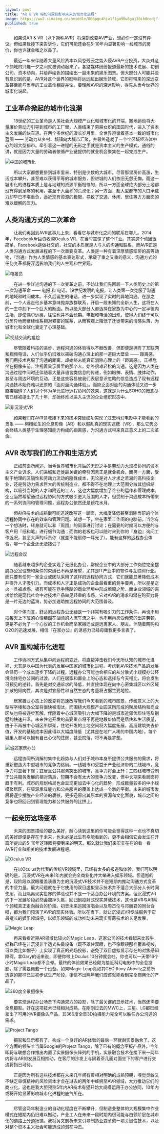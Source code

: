 ```yaml
---
layout: post
title: "AR & VR 将如何深刻影响未来的城市化进程"
image: https://ww2.sinaimg.cn/bmiddle/006pgc4hjw1f1ga90w8gaj30ib0codjf.jpg
published: true
---
```





　　如果说AR & VR（以下简称AVR）将深刻改变AV产业，想必你一定没有异议。但如果我接下来告诉你，它们可能还会在5-10年内显著影响一线城市的房价，你也许就会嗤之以鼻了。

　　最近一年来伴随着大量风险资本以风卷残云之势入侵AVR产业投资，大众对这个领域的兴趣一夕之间就被调动起来了。各路媒体纷纷报道最新的技术进展、初创公司、资本动向，并绘声绘色的描绘出一副未来的娱乐图景。但大部分人可能并没有意识到的是，AVR对这个世界的影响将远远超出娱乐领域，它即将带来的深远变革甚至能与当年的工业革命相提并论。要理解AVR的深远影响，得先从当今世界的城市化说起。

## 工业革命掀起的城市化浪潮

　　18世纪的工业革命是人类社会大规模产业化和城市化的开端，圈地运动将大量廉价劳动力引导到城市的工厂里，人类结束了男耕女织的田园时代，进入了资本主义发展的快车道。在两个多世纪的漫长岁月里，全世界遵循着基本一致的城市化蓝图 —— 劳动力从乡村、城镇向大城市汇聚，并最终造就了一个个区域经济体中心的超大型都市。牵引着这一进程的无形之手就是资本主义的生产模式，通俗的讲，就是因为大量的劳动者依循产业链提供的就业机会聚集在一起完成生产。

![中国的城市化](https://ww2.sinaimg.cn/bmiddle/62514bfdjw1f1g1nfq1faj20k40chwg7.jpg)

　　所以大家都想要挤到城市里来，特别是少数的大城市。尽管那里房价高涨，生活成本攀升，甚至难以获得平等的城市服务，但进城的人们依旧无怨无悔。而这一城市化的进程本质上是与地球的资源平衡相悖的，所以一方面全球绝大部分土地都没有得到足够的利用，甚至于大面积的荒漠化；另一方面，超大型都市的人口承载力却早已不堪重负，逼近现有资源的极限，导致了交通、休闲、居住等方方面面的难以缓解的压力。

## 人类沟通方式的二次革命

　　让我们再回到AVR这事儿上来，看看它与城市化之间的联系在哪儿。2014年，Facebook斥巨资收购Oculus VR，在当时震惊了整个IT业。其实这个动因很简单，Facebook是做社交的，社交的本质就是人与人的沟通和联系，而AVR正是人类沟通方式发展进程的下一次重要变革。人类是一种有着深厚情感纽带的高等动物，『沟通』作为人类情感的基本表达形式，承载了重之又重的意义，沟通方式的任何变革都将深远影响我们的人生观和世界观。

![电报员](https://ww3.sinaimg.cn/bmiddle/62514bfdjw1f1g1leox3aj20sg0kpn33.jpg)

　　在进一步详述沟通的下一次变革之前，不妨让我们先回顾一下人类历史上的第一次沟通革命 —— 电报 和 电话。19世纪发明的电报，让人类第一次克服了沟通的地域和时间成本。不久后诞生的电话，进一步实现了实时的异地沟通。在那之前，一个人远走他乡基本意味抛弃族群联系，开启一段未知的全新人生，这将在人的一生中刻下一个巨大的断面。所以绝大部分人都选择在家族为中心的一定半径内生活，即使偶尔远离，往往也并不会长期。电报和电话的出现，使得人们终于可以分居异地而继续维系相对紧密的联系，从而客观上降低了迁徙带来的情感失落，为城市化和全球化奠定了心理基础。

![视频交流的尴尬](https://ww2.sinaimg.cn/bmiddle/62514bfdjw1f1g1sf18foj20hm09pmy5.jpg)

　　尽管随着科技的进步，远程沟通的体验得以不断改善，但即便是拥有了互联网和视频电话，人们似乎仍旧难以突破沟通心理上的那一道巨大壁垒 —— 距离感。我们用技术克服了沟通的距离，却始终未能真正消除心理上的『距离感』，正襟危坐在摄像头前，注视着显示屏里的那个人，始终很难轻松的沟通。这是因为人类在沟通过程中同时还伴随着大量非语言类信息的传递，例如眼神、表情、肢体动作，甚至与周边环境的互动，正是这些容易被我们表层意识忽略的信息造成了现有远程沟通技术始终难以还原的『面对面沟通体验』。而缺乏面对面的沟通体验又进一步直接阻碍了人们以个体为单元进行远程协同的效果，这就是为什么SOHO的概念尽管已经被提出了几十年，却始终难以进入主流的企业组织形态中。

![非沉浸式VR](https://ww4.sinaimg.cn/large/62514bfdjw1f1g1sjdehej20ez09zacd.jpg)

　　如果我们在AVR领域接下来的技术突破成功实现了过去科幻电影中才能看到的景象 —— 栩栩如生的全息影像（AR）和以假乱真的现实遮蔽（VR），那么它势必会终结人类基于生理感知能力构成的距离感，为沟通方式带来真正意义上的二次革命。

## AVR 改写我们的工作和生活方式

　　正如前面所阐述，当今世界城市化背后的无形之手是劳动力大规模协同的资本主义产业诉求，人们进城和迁徙最关键的牵引因素正是就业机会。而另一方面，受制于地理的区隔性和劳动力流动的隐性成本，无论是对人才求之若渴的高科技企业，还是劳动力需求巨大的传统制造业，都不得不在地理上大范围分散其组织结构，以吸引当地的人才和附近的工人，这也大幅度增加了企业的运作和管理成本。企业当然希望通过远程协同的方式吸引更大范围的人才，但受制于沟通成本所带来的一系列协同和管理问题，远程办公依然还是镜花水月。

　　但AVR技术的成熟很可能迅速改写这一局面，大幅度降低甚至消除当前的个体远程协同中存在的效率和管理问题。试想一下，坐在家里工作间的电脑前，当你有一个想法时，转身就可以和『周围』的同事进行讨论；在需要的时候可以方便的与客户用『纸和笔』进行细节沟通；而你的老板也可以随时来到你的『身边』询问工作近况，甚至大声的斥责你（就差不能扇你一耳光了）。能有这样的远程办公体验，哪一个企业还无法接受？

![远程会议](https://ww1.sinaimg.cn/large/006pgc4hjw1f1ga8lhx4hj30qm0b4tbz.jpg)

　　随着越来越多的企业实现了无纸化办公，常规企业中的大部分工作岗位完全摆脱办公室设施和条件的束缚已不再是奢望，尤其是IT产业中的软件与互联网行业。而只要有任何一家企业或团队采用了这样的远程协同方式，它们就能显著降低成本并提升人才吸引力。而成本和人才正是成功的企业最看重的竞争要素，所以星星之火一旦被点燃，极有可能在竞争残酷的商业环境中形成燎原之势。而企业领域的需求恰恰是现代社会中对技术产品举足轻重的市场，它对AVR的渴求和潜在购买力将是一片无边的蓝海，势必加速助推远程协同的大范围普及。

　　对个体而言，舒适的远程办公无疑是一个非常有吸引力的工作条件。再也不用把每天上下班的心情糟蹋在汹涌的人流车流之中，也不用再忍受频繁的出差劳顿，更是不必为了一个心仪的工作机会而举家搬迁或是远离家人、朋友。伴随着网购和O2O的迅速发展，相信『在家办公』的诱惑力已经毋庸我更多言表了。

## AVR 重构城市化进程

　　工作协同方式从集中向远程的变迁，将直接冲击我们今天所认知的城市化进程，尤其是以中国为代表的发展中国家的城市化进程。考虑到AVR技术产品的发展会经历一个成本逐步下降的过程，远程办公可能也会相应的从分散式小规模办公环境向住宅办公间的过渡。人们在居家和置业上的心态和选择与今天相比，将会发生可预见的逆转。首先是对交通诉求的降低，并直接体现在向中心密集城区以外区域扩散的倾向性，其次是对宜居性和自然生态的考量将占据主要地位。

　　居家置业心态上的改变将迅速改写我们今天看到的城市图景。传统意义上的大型写字楼和办公室将很快被淘汰，而围绕大规模产业园区所形成的聚居结构和商业区块也将被逐步瓦解。伴随着中心城区吸引力大幅下降的是城市近郊优质住宅及别墅的快速升温。未来住宅开发的首要重点将不再是地段价值而是居住和生活质量，由于不再被中心城区所绑架，住宅开发的土地空间将大幅度拓展，高层建筑失去价值，开发的基础成本因此得以大幅度降低（尤其是在地广人稀的中国内地）。每个城里人都可以拥有自己心仪的住房，甚至院落，将不再是梦想。

![城郊家居办公](https://ww2.sinaimg.cn/bmiddle/006pgc4hjw1f1ga90w8gaj30ib0codjf.jpg)

　　远程协同所消解的集中化趋势与人们对于城市本身所提供公共服务的需求，将重新塑造大中型城市的竞争力格局。一线城市和受益于产业经济带的二线城市，竞争力将显著下降；宜居且公共服务突出的城市，竞争力将会上升；三四线城市受制于公共服务发展的相对落后，短期不会有太大的竞争力改变，但中长期来看局面将趋于有利。城市的规划格局也会呈现更加去中心化的趋势，形成数量较多的中小规模聚居区，在资源承载能力和公共服务的覆盖上达成一个新的平衡。未来的城市发展将逐步摆脱产业经济的裹挟，更多还原出其原本的资源和文化面貌，城市之间的竞争也将回归到管理能力和公共服务的比拼上。

## 一起亲历这场变革

　　未来的图景描绘的那么美好，耐心读到这里的你可能会觉得这种一点也不真切的美好即便是存在于未来，也未必是此生有幸能看到的，更不会相信它会发生在开篇所提出的5-10年这转眼将要到来的明天。那么就让我们来实实在在的看一看AVR行业和相关的技术发展进程吧。

![Oculus VR](https://ww2.sinaimg.cn/bmiddle/006pgc4hjw1f1ga9coyjxj30k00dcn00.jpg)

　　在以Oculus为代表的传统VR领域里，已经有太多的报道和体验，我们可以明确的是，沉浸式VR在未来1年内就会完全商业化并大举进入娱乐领域。但遗憾的是，现阶段以双眼覆盖装置为主的沉浸式VR技术并不是短期内推动沟通方式变革的中坚力量。最大问题就在于它使用的双目虚拟显示技术并不适合大部分人长时间使用，而且隔离现实世界的体验也并不是一个适合办公环境的方案。但沉浸式VR的下一发展阶段必然会摘掉头盔，回归到投射式现实屏蔽技术，这也是VR与AR两个领域真正走向融合的阶段。初音未来巡回演唱会以及周杰伦与邓丽君的同台合唱，都为我们预演了AVR的现实体验。所以在当下，就让沉浸式VR专注服务于它最擅长的娱乐领域吧，以娱乐领域的成功推动未来现实屏蔽技术的长足发展。

![Magic Leap](https://ww3.sinaimg.cn/bmiddle/006pgc4hjw1f1ga9mi3a1j318s0meq4y.jpg)

　　再来看看近期AR领域比较火的Magic Leap，这家公司的技术看起来比较牛，据称已经在非沉浸非半透式头戴设备（既不罩住双眼，也不像眼镜那样覆盖视线，可以类比如帽子）上实现了真正的光场投影，避免了双目虚拟显示存在的对焦感知障碍。拿Gary的话来说，即便你带上Oculus 10分钟就会吐，你也可以一天带16个小时Magic Leap都不会晕。最终的体验效果已经颇为接近科幻电影中的全息投影，除了需要佩戴一个设备。如果Magic Leap真如其CEO Rony Abovitz之前所透露的那样已进初步试生产阶段，相信不出两年我们应该就能看到完全商用化的产品了。

![360度全景摄像头](https://ww2.sinaimg.cn/bmiddle/006pgc4hjw1f1gaa2kwsfj30m80et427.jpg)

　　要实现远程办公场景下沟通双方的投影，除了最关键的显示技术，当然还需要全息摄影。好在这项技术已经相对成熟，在刚刚过去的MWC上，三星、LG都已经拿出了可用的VR摄像头产品，其360度全景3D拍摄能力完全可以胜任办公沟通的需求。

![Project Tango](https://ww2.sinaimg.cn/bmiddle/006pgc4hjw1f1ga9o2vpqj30qe0eu0uu.jpg)

　　摄影和显示都有了，构成一个良好的AR体验的最后一环就剩实景融合了。这个方面的领头羊当属Google的Project Tango，除了已有的概念平板产品外，今年即将与联想合作推出内置了实景摄像头阵列的手机，实景融合技术在接下来一两年内将与AR的发展互相推动，在客厅的沙发上与隔着茶几面对面坐下的客户进行交流将指日可待。

　　正是因为所有这些技术都在未来几年间有着相对明确的成熟预期，嗅觉灵敏又不缺乏审慎精神的风险资本才会在过去的两年中蜂拥至AVR领域，大力推动它们的商业化。这也是我大胆预测5年内AR技术有望开始大规模运用于办公协同，10年内或将开始显著影响城市化进程的底气所在。

----

　　尽管这两年制造业的自动化程度在不断攀升，但制造业整体的大规模集中作业模式在短期内仍旧难以撼动，产业工人在未来一段时期内很可能与白领阶层在城市化的道路上分道扬镳。我将另文剖析未来引导制造业变革的一项关键性技术，以及对整个资本主义社会可能造成的潜在冲击。
